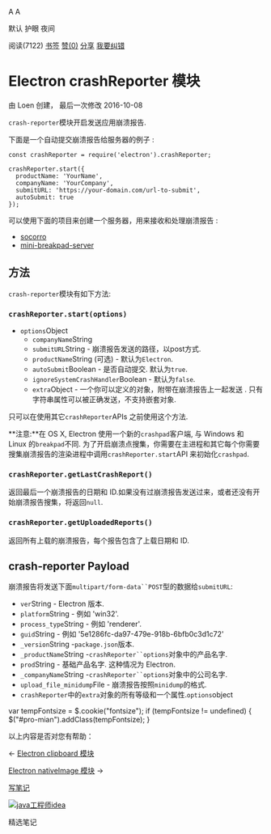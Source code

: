 [](javascript:; "折叠/展开")[](javascript:; "视觉主题设置")

A A

默认 护眼 夜间

阅读(7122) [书签](javascript:;) [赞(0)](javascript:;) [分享](javascript:; "分享") [我要纠错](/edit/electronmanual/electronmanual-crash-reporter)

Electron crashReporter 模块
=========================

由 Loen 创建， 最后一次修改 2016-10-08

`crash-reporter`模块开启发送应用崩溃报告.

下面是一个自动提交崩溃报告给服务器的例子 :

    const crashReporter = require('electron').crashReporter;
    
    crashReporter.start({
      productName: 'YourName',
      companyName: 'YourCompany',
      submitURL: 'https://your-domain.com/url-to-submit',
      autoSubmit: true
    });
    

可以使用下面的项目来创建一个服务器，用来接收和处理崩溃报告 :

*   [socorro](https://github.com/mozilla/socorro)
*   [mini-breakpad-server](https://github.com/atom/mini-breakpad-server)

方法
--

`crash-reporter`模块有如下方法:

### `crashReporter.start(options)`

*   `options`Object
    *   `companyName`String
    *   `submitURL`String - 崩溃报告发送的路径，以post方式.
    *   `productName`String (可选) - 默认为`Electron`.
    *   `autoSubmit`Boolean - 是否自动提交. 默认为`true`.
    *   `ignoreSystemCrashHandler`Boolean - 默认为`false`.
    *   `extra`Object - 一个你可以定义的对象，附带在崩溃报告上一起发送 . 只有字符串属性可以被正确发送，不支持嵌套对象.

只可以在使用其它`crashReporter`APIs 之前使用这个方法.

**注意:**在 OS X, Electron 使用一个新的`crashpad`客户端, 与 Windows 和 Linux 的`breakpad`不同. 为了开启崩溃点搜集，你需要在主进程和其它每个你需要搜集崩溃报告的渲染进程中调用`crashReporter.start`API 来初始化`crashpad`.

### `crashReporter.getLastCrashReport()`

返回最后一个崩溃报告的日期和 ID.如果没有过崩溃报告发送过来，或者还没有开始崩溃报告搜集，将返回`null`.

### `crashReporter.getUploadedReports()`

返回所有上载的崩溃报告，每个报告包含了上载日期和 ID.

crash-reporter Payload
----------------------

崩溃报告将发送下面`multipart/form-data``POST`型的数据给`submitURL`:

*   `ver`String - Electron 版本.
*   `platform`String - 例如 'win32'.
*   `process_type`String - 例如 'renderer'.
*   `guid`String - 例如 '5e1286fc-da97-479e-918b-6bfb0c3d1c72'
*   `_version`String -`package.json`版本.
*   `_productName`String -`crashReporter``options`对象中的产品名字.
*   `prod`String - 基础产品名字. 这种情况为 Electron.
*   `_companyName`String -`crashReporter``options`对象中的公司名字.
*   `upload_file_minidump`File - 崩溃报告按照`minidump`的格式.
*   `crashReporter`中的`extra`对象的所有等级和一个属性.`options`object

var tempFontsize = $.cookie("fontsize"); if (tempFontsize != undefined) { $("#pro-mian").addClass(tempFontsize); }

以上内容是否对您有帮助：

← [Electron clipboard 模块](/electronmanual/electronmanual-clipboard.html "上一篇：Electron clipboard 模块")

[Electron nativeImage 模块](/electronmanual/electronmanual-native-image.html "下一篇：Electron nativeImage 模块") →

[写笔记](javascript:;)

[![java工程师idea](/attachments/image/20190115/1547553980272487.png)](https://www.w3cschool.cn/minicourse/play/javabasics_idea_my)

精选笔记